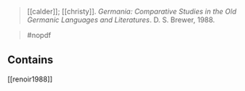 > [[calder]]; [[christy]]. *Germania: Comparative Studies in the Old Germanic Languages and Literatures*. D. S. Brewer, 1988. 

> #nopdf 

## Contains
[[renoir1988]]